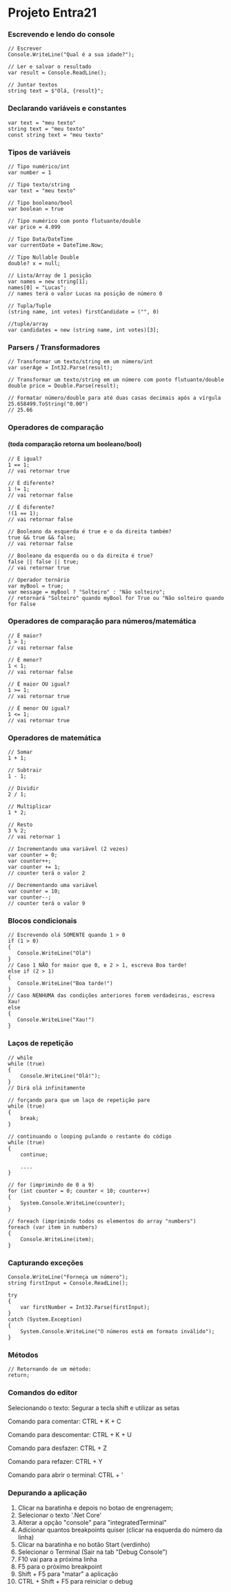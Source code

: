 # Projeto Entra21

### Escrevendo e lendo do console
    // Escrever
    Console.WriteLine("Qual é a sua idade?");
    
    // Ler e salvar o resultado
    var result = Console.ReadLine();

    // Juntar textos
    string text = $"Olá, {result}";

### Declarando variáveis e constantes
    var text = "meu texto"
    string text = "meu texto"
    const string text = "meu texto"

### Tipos de variáveis
    // Tipo numérico/int
    var number = 1

    // Tipo texto/string
    var text = "meu texto"
    
    // Tipo booleano/bool
    var boolean = true

    // Tipo numérico com ponto flutuante/double
    var price = 4.099

    // Tipo Data/DateTime
    var currentDate = DateTime.Now;

    // Tipo Nullable Double
    double? x = null;

    // Lista/Array de 1 posição
    var names = new string[1];
    names[0] = "Lucas";
    // names terá o valor Lucas na posição de número 0

    // Tupla/Tuple
    (string name, int votes) firstCandidate = ("", 0)

    //tuple/array
    var candidates = new (string name, int votes)[3];

### Parsers / Transformadores
    // Transformar um texto/string em um número/int
    var userAge = Int32.Parse(result);

    // Transformar um texto/string em um número com ponto flutuante/double
    double price = Double.Parse(result);

    // Formatar número/double para até duas casas decimais após a vírgula
    25.658499.ToString("0.00")
    // 25.66

### Operadores de comparação
#### (toda comparação retorna um booleano/bool)
    // É igual?
    1 == 1;
    // vai retornar true

    // É diferente?
    1 != 1;
    // vai retornar false
    
    // É diferente?
    !(1 == 1);
    // vai retornar false

    // Booleano da esquerda é true e o da direita também?
    true && true && false;
    // vai retornar false

    // Booleano da esquerda ou o da direita é true?
    false || false || true;
    // vai retornar true

    // Operador ternário
    var myBool = true;
    var message = myBool ? "Solteiro" : "Não solteiro";
    // retornará "Solteiro" quando myBool for True ou "Não solteiro quando for False

### Operadores de comparação para números/matemática
    // É maior?
    1 > 1;
    // vai retornar false

    // É menor?
    1 < 1;
    // vai retornar false
    
    // É maior OU igual?
    1 >= 1;
    // vai retornar true
    
    // É menor OU igual?
    1 <= 1;
    // vai retornar true

### Operadores de matemática
    // Somar
    1 + 1;

    // Subtrair
    1 - 1;
    
    // Dividir
    2 / 1;
    
    // Multiplicar
    1 * 2;

    // Resto
    3 % 2;
    // vai retornar 1
    
    // Incrementando uma variável (2 vezes)
    var counter = 0;
    var counter++;
    var counter += 1;
    // counter terá o valor 2

    // Decrementando uma variável
    var counter = 10;
    var counter--;
    // counter terá o valor 9

### Blocos condicionais
    // Escrevendo olá SOMENTE quando 1 > 0
    if (1 > 0)
    {
       Console.WriteLine("Olá")
    }
    // Caso 1 NÃO for maior que 0, e 2 > 1, escreva Boa tarde!
    else if (2 > 1)
    {
       Console.WriteLine("Boa tarde!")
    }
    // Caso NENHUMA das condições anteriores forem verdadeiras, escreva Xau!
    else
    {
       Console.WriteLine("Xau!")
    }

### Laços de repetição
    // while
    while (true)
    {
        Console.WriteLine("Olá!");
    }
    // Dirá olá infinitamente

    // forçando para que um laço de repetição pare
    while (true)
    {
        break;
    }

    // continuando o looping pulando o restante do código
    while (true)
    {
        continue;

        ....
    }

    // for (imprimindo de 0 a 9)
    for (int counter = 0; counter < 10; counter++)
    {
        System.Console.WriteLine(counter);
    }

    // foreach (imprimindo todos os elementos do array "numbers")
    foreach (var item in numbers)
    {
        Console.WriteLine(item);
    }

### Capturando exceções
    Console.WriteLine("Forneça um número");
    string firstInput = Console.ReadLine();
    
    try
    {
        var firstNumber = Int32.Parse(firstInput);
    }
    catch (System.Exception)
    {
        System.Console.WriteLine("O números está em formato inválido");
    }

### Métodos
    // Retornando de um método:
    return;

### Comandos do editor
Selecionando o texto:
Segurar a tecla shift e utilizar as setas

Comando para comentar:
CTRL + K + C

Comando para descomentar:
CTRL + K + U

Comando para desfazer:
CTRL + Z

Comando para refazer:
CTRL + Y

Comando para abrir o terminal:
CTRL + '

### Depurando a aplicação

1. Clicar na baratinha e depois no botao de engrenagem;
2. Selecionar o texto '.Net Core'
3. Alterar a opção "console" para "integratedTerminal"
4. Adicionar quantos breakpoints quiser (clicar na esquerda do número da linha)
5. Clicar na baratinha e no botão Start (verdinho)
6. Selecionar o Terminal (Sair na tab "Debug Console")
7. F10 vai para a próxima linha
8. F5 para o próximo breakpoint
9. Shift + F5 para "matar" a aplicação
10. CTRL + Shift + F5 para reiniciar o debug